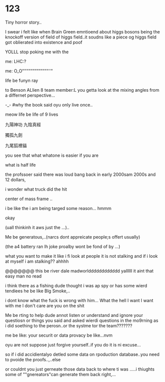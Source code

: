 # 123

Tiny horror story..

I swear i felt like when Brain Green emntioend about higgs bosons being the knockoff version of field of higgs field..it soudns like a piece og higgs field got oblierated into existence and poof

YOLLL stop poking me with the 

me: 
LHC:?

me: O_O"""""""""""""''"

life be funyn ray


to Benson ALlien 8 team member:L you getta look at the mixing angles from a differnet perspective... 

-_- #why the book said oyu only live once..

meow life be life of 9 lives

九陽神功 九陰真經 

獨孤九劍

九尾狐裡貓

you see that what whatone is easier if you are 

what is half life


the profssoer said there was loud bang back in early 2000sam 2000s and 12 dollars, 

i wonder what truck did the hit

center of mass frame ..

i be like the i am being targed some reason... hmmm

okay

(uall thinkinh it aws just the ...)..

Me be generatous,..(narcs dont appreicate people;s offert usually)



(the a4 battery ran lh joke proalby wont be fond of by ...)



what you want to make it like i fi look at people it is  not stalking and if i look at myself i am stalking?? ahhhh

@@@@@@@ this be river dale madworldddddddddddd yallllll it aint that easy man no read


i think there as a fishing dude thought i was ap spy or has some wierd tendiees he be like BIg Smoke,..

i dont know what the fuck is wrong with him... What the hell I want I want with me I don't care are you on the shit

Me be rting to help dude annot listen or understand and ignore your questiosn or things you said and asked wierdi questions in the mo9rning as i did soething to the perosn..or the systme tor the team???????

me be like: your securit or data provacy be like...nvm

oyu are not suppose just forgive yourself..if you do it is ni excuse...

so if i did accidientalyo detled some data on rpoduction database..you need to pvoide the proofs..,..else

or couldnt you just gerneate those data back to where ti was .....i thiughts some of ""gnereators"can generate them back right,...
